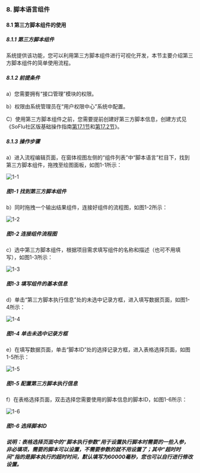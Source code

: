 ### 8. 脚本语言组件

#### 8.1 第三方脚本组件的使用

##### 8.1.1 第三方脚本组件

系统提供该功能，您可以利用第三方脚本组件进行可视化开发，本节主要介绍第三方脚本组件的简单使用流程。

##### 8.1.2 前提条件

a）您需要拥有“接口管理”模块的权限。

b）权限由系统管理员在“用户权限中心”系统中配置。

C）使用第三方脚本组件之前，您需要提前创建好第三方脚本信息，创建方式见《SoFlu社区版基础操作指南[第17.1节](https://gitee.com/feisuanyz/SoFlu-adp/blob/master/SoFlu%E7%A4%BE%E5%8C%BA%E7%89%88%E6%95%99%E7%A8%8B/SoFlu%E7%A4%BE%E5%8C%BA%E7%89%88%E5%9F%BA%E7%A1%80%E6%93%8D%E4%BD%9C%E6%8C%87%E5%8D%97/17.%20%E7%AC%AC%E4%B8%89%E6%96%B9%E8%84%9A%E6%9C%AC/1.%20%E7%AC%AC%E4%B8%89%E6%96%B9%E8%84%9A%E6%9C%AC.md#11-%E6%96%B0%E5%A2%9E%E7%AC%AC%E4%B8%89%E6%96%B9%E8%84%9A%E6%9C%AC%E6%A8%A1%E5%9D%97)和[第17.2节](https://gitee.com/feisuanyz/SoFlu-adp/blob/master/SoFlu%E7%A4%BE%E5%8C%BA%E7%89%88%E6%95%99%E7%A8%8B/SoFlu%E7%A4%BE%E5%8C%BA%E7%89%88%E5%9F%BA%E7%A1%80%E6%93%8D%E4%BD%9C%E6%8C%87%E5%8D%97/17.%20%E7%AC%AC%E4%B8%89%E6%96%B9%E8%84%9A%E6%9C%AC/1.%20%E7%AC%AC%E4%B8%89%E6%96%B9%E8%84%9A%E6%9C%AC.md#12-%E6%96%B0%E5%A2%9Epython%E8%84%9A%E6%9C%AC)》。

##### 8.1.3 操作步骤

a）进入流程编辑页面，在窗体视图左侧的“组件列表”中“脚本语言”栏目下，找到第三方脚本组件，拖拽至绘图面板，如图1-1所示：

![1-1](https://www.feisuanyz.com/fsimage/zc-image/cz_22_7_1_1.png)

##### 图1-1 找到第三方脚本组件

b）同时拖拽一个输出结果组件，连接好组件的流程图，如图1-2所示：

![1-2](https://www.feisuanyz.com/fsimage/zc-image/cz_22_7_1_1.png)

##### 图1-2 连接组件流程图

c）选中第三方脚本组件，根据项目需求填写组件的名称和描述（也可不用填写），如图1-3所示：

![1-3](https://www.feisuanyz.com/fsimage/zc-image/cz_22_7_1_3.png)

##### 图1-3 填写组件的基本信息

d）单击“第三方脚本执行信息”处的未选中记录方框，进入填写数据页面，如图1-4所示：

![1-4](https://www.feisuanyz.com/fsimage/zc-image/cz_22_7_1_4.png)

##### 图1-4 单击未选中记录方框

e）在填写数据页面，单击“脚本ID”处的选择记录方框，进入表格选择页面，如图1-5所示：

![1-5](https://www.feisuanyz.com/fsimage/zc-image/cz_22_7_1_5.png)

##### 图1-5 配置第三方脚本执行信息

f）在表格选择页面，双击选择您需要使用的脚本信息的脚本ID，如图1-6所示：

![1-6](https://www.feisuanyz.com/fsimage/zc-image/cz_22_7_1_6.png)

##### 图1-6 选择脚本ID

##### 说明：表格选择页面中的“脚本执行参数”用于设置执行脚本时需要的一些入参，非必填项，需要的脚本可以设置，不需要参数的就不用设置了；其中“超时时间”指的是脚本执行的超时时间，默认填写为60000毫秒，您也可以自行进行修改设置。
